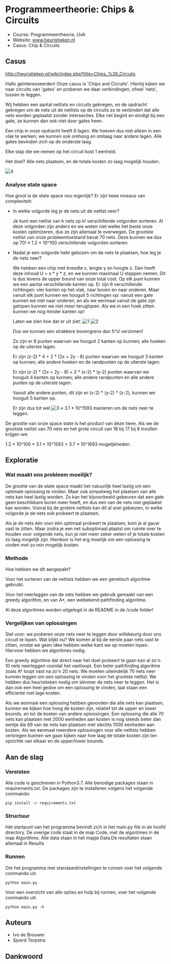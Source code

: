 # Programmeertheorie: Chips & Circuits

* Course: Programmeertheorie, UvA
* Website: www.heuristieken.nl
* Casus: Chip & Circuits

## Casus

http://heuristieken.nl/wiki/index.php?title=Chips_%26_Circuits

Hallo geïnteresseerden! Onze casus is 'Chips and Circuits'. 
Hierbij kijken we naar circuits van 'gates' en proberen we daar verbindingen, ofwel 'nets', tussen te leggen.

Wij hebben een aantal netlists en circuits gekregen, en de opdracht gekregen om de nets uit de netlists op de circuits zo te verbinden dat alle nets worden geplaatst zonder intersecties. Elke net begint en eindigt bij een gate, ze kunnen dan ook niet door gates heen.

Een chip in onze opdracht heeft 8 lagen. We hoeven dus niet alleen in een vlak te werken; we kunnen ook omhoog en omlaag naar andere lagen. Alle gates bevinden zich op de onderste laag.

Elke stap die we nemen op het circuit kost 1 eenheid.

Het doel? Alle nets plaatsen, en de totale kosten zo laag mogelijk houden.

![4](pictures/chips3.png)

### Analyse state space

Hoe groot is de state space nou eigenlijk?
Er zijn twee niveaus van complexiteit:
* In welke volgorde leg je de nets uit de netlist neer?

  Je kunt een netlist van k nets op k! verschillende volgorden sorteren. Al deze volgorden zijn anders en we weten niet welke het beste onze kosten optimizeren, dus ze zijn allemaal te overwegen.
  De grootste netlist van onze probleemtoestand bevat 70 nets. Deze kunnen we dus op 70! ≈ 1.2 * 10^100 verschillende volgorden sorteren.
  
* Nadat je een volgorde hebt gekozen om de nets te plaatsen, hoe leg je de nets neer?

  We hebben een chip met breedte x, lengte y en hoogte z. Dan heeft deze inhoud U = x * y * z, en we kunnen maximaal U stappen nemen. Dit is dus tevens de upper bound van onze total cost. Op elk punt kunnen we een aantal verschillende kanten op. Er zijn 6 verschillende richtingen: vier kanten op het vlak, naar boven en naar onderen. Maar vanuit elk punt kunnen we hooguit 5 richtingen op: vanuit een gate kunnen we niet naar onderen, en als we eenmaal vanuit de gate zijn gelopen kunnen we niet meer teruglopen. Als we in een hoek zitten kunnen we nog minder kanten op!
  
  Laten we zien hoe dat er uit ziet:
  ![1](pictures/chips1.png)
  ![2](pictures/chips2.png)
  
  Dus we kunnen een strakkere bovengrens dan 5^U verzinnen! 
  
  Zo zijn er 8 punten waarvan we hooguit 2 kanten op kunnen; alle hoeken op de uiterste lagen.
  
  Er zijn (z-2) * 4 + 2 * (2x + 2y - 8) punten waarvan we hooguit 3 kanten op kunnen; alle andere hoeken en de randpunten op de uiterste lagen.
  
  Er zijn (z-2) * (2x + 2y - 8) + 2 * (x-2) * (y-2) punten waarvan we hooguit 4 kanten op kunnen; alle andere randpunten en alle andere punten op de uiterste lagen.
  
  Vanuit alle andere punten, dit zijn er (x-2) * (y-2) * (z-2), kunnen we hooguit 5 kanten op.
  
  Er zijn dus tot wel ![3](pictures/chips.gif) ≈ 3.1 * 10^1593 manieren om de nets neer te leggen.
  
De grootte van onze space state is het product van deze twee.
Als we de grootste netlist van 70 nets en het grote circuit van 18 bij 17 bij 8 invullen krijgen we:

1.2 * 10^100 * 3.1 * 10^1593 = 3.7 * 10^1693 mogelijkheden.

## Exploratie

### Wat maakt ons probleem moeilijk?

De grootte van de state space maakt het natuurlijk heel lastig om een optimale oplossing te vinden. Maar ook simpelweg het plaatsen van alle nets kan heel lastig worden. Zo kan het bijvoorbeeld gebeuren dat een gate geen beschikbare buren meer heeft, en dus een van de nets niet geplaatst kan worden. Vooral bij de grotere netlists kan dit al snel gebeuren, in welke volgorde je de nets ook probeert te plaatsen. 

Als je de nets één voor één optimaal probeert te plaatsen, kom je al gauw vast te zitten. Maar zodra je een net suboptimaal plaatst om ruimte over te houden voor volgende nets, kun je niet meer zeker weten of je totale kosten zo laag mogelijk zijn. Hierdoor is het erg moeilijk om een oplossing te vinden met zo min mogelijk kosten.

### Methode

Hoe hebben we dit aangepakt? 

Voor het sorteren van de netlists hebben we een genetisch algoritme gebruikt.

Voor het neerleggen van de nets hebben we gebruik gemaakt van een greedy algorithm, en van A*, een welbekend pathfinding algoritme.

Al deze algoritmes worden uitgelegd in de README in de /code folder!

### Vergelijken van oplossingen

Stel voor: we proberen onze nets neer te leggen door willekeurig door ons circuit te lopen. Wat blijkt nu? We komen al bij de eerste paar nets vast te zitten, omdat we geen idee hebben welke kant we op moeten lopen. Hiervoor hebben we algoritmes nodig. 

Een greedy algoritme dat direct naar het doel probeert te gaan kan al zo'n 10 nets neerleggen voordat het vastloopt.
Een beter pathfinding algoritme zoals A* loopt vast na zo'n 20 nets. We moeten uiteindelijk 70 nets neer kunnen leggen om een oplossing te vinden voor het grootste netlist. We hebben dus heuristieken nodig om slimmer de nets neer te leggen. Het is dan ook een heel gedoe om een oplossing te vinden, laat staan een efficiente met lage kosten.

Als we eenmaal een oplossing hebben gevonden die alle nets kan plaatsen, kunnen we kijken hoe hoog de kosten zijn, relatief tot de upper en lower bounds, en tot de kosten van andere oplossingen. Een oplossing die alle 70 nets kan plaatsen met 2000 eenheden aan kosten is nog steeds beter dan eentje die 69 van de nets kan plaatsen met slechts 1000 eenheden aan kosten. Als we eenmaal meerdere oplossingen voor alle netlists hebben verkregen kunnen we gaan kijken naar hoe laag de totale kosten zijn ten opzichte van elkaar en de upper/lower bounds.


## Aan de slag

### Vereisten

Alle code is geschreven in Python3.7. Alle benodige packages staan in requirements.txt. De packages zijn te installeren volgens het volgende commando:

```
pip install -r requirements.txt
```

### Structuur

Het startpunt van het programma bevindt zich in het main.py file in de hoofd directory. De overige code staat in de map Code, met de algoritmes in de map Algorithms. Alle data staan in het mapje Data.De resultaten staan allemaal in Results

### Runnen

Om het programma met standaardinstellingen te runnen voer het volgende commando uit:

```
python main.py
```

Voor een overzicht van alle opties en hulp bij runnen, voer het volgende commando uit:

```
python main.py -h
```

## Auteurs
* Ivo de Brouwer
* Sjoerd Terpstra

## Dankwoord

